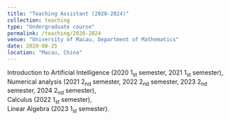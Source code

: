 ```yaml
---
title: "Teaching Assistant (2020-2024)"
collection: teaching
type: "Undergraduate course"
permalink: /teaching/2020-2024
venue: "University of Macau, Department of Mathematics"
date: 2020-08-25
location: "Macau, China"
---
```


Introduction to Artificial Intelligence (2020 1<sub>st</sub> semester, 2021 1<sub>st</sub> semester),\
Numerical analysis (2021 2<sub>nd</sub> semester, 2022 2<sub>nd</sub> semester, 2023 2<sub>nd</sub> semester, 2024 2<sub>nd</sub> semester),\
Calculus (2022 1<sub>st</sub> semester), \
Linear Algebra (2023 1<sub>st</sub> semester).
